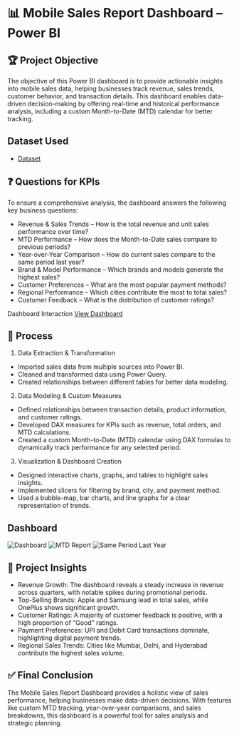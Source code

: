 # 📊 Mobile Sales Report Dashboard – Power BI
## 🏆 Project Objective
The objective of this Power BI dashboard is to provide actionable insights into mobile sales data, helping businesses track revenue, sales trends, customer behavior, and transaction details. This dashboard enables data-driven decision-making by offering real-time and historical performance analysis, including a custom Month-to-Date (MTD) calendar for better tracking.
## Dataset Used
- <a href="https://github.com/ashishkmr0205/Data-Analysis-Dashboard/blob/main/Mobile%20Sales%20Data.xlsx">Dataset</a>

## ❓ Questions for KPIs
To ensure a comprehensive analysis, the dashboard answers the following key business questions:
-	Revenue & Sales Trends – How is the total revenue and unit sales performance over time?
-	MTD Performance – How does the Month-to-Date sales compare to previous periods?
-	Year-over-Year Comparison – How do current sales compare to the same period last year?
-	Brand & Model Performance – Which brands and models generate the highest sales?
-	Customer Preferences – What are the most popular payment methods?
-	Regional Performance – Which cities contribute the most to total sales?
-	Customer Feedback – What is the distribution of customer ratings?

Dashboard Interaction <a href="https://github.com/ashishkmr0205/Data-Analysis-Dashboard/blob/main/mobile_sale_report.pbix">View Dashboard</a>

## 🔄 Process
1.	Data Extraction & Transformation
-	Imported sales data from multiple sources into Power BI.
-	Cleaned and transformed data using Power Query.
-	Created relationships between different tables for better data modeling.
2.	Data Modeling & Custom Measures
-	Defined relationships between transaction details, product information, and customer ratings.
-	Developed DAX measures for KPIs such as revenue, total orders, and MTD calculations.
-	Created a custom Month-to-Date (MTD) calendar using DAX formulas to dynamically track performance for any selected period.
3.	Visualization & Dashboard Creation
-	Designed interactive charts, graphs, and tables to highlight sales insights.
-	Implemented slicers for filtering by brand, city, and payment method.
-	Used a bubble-map, bar charts, and line graphs for a clear representation of trends.

## Dashboard
![Dashboard](https://github.com/user-attachments/assets/5ca6b5cc-020a-420b-929a-14ef865f2930)
![MTD Report](https://github.com/user-attachments/assets/28a0c949-a185-42fa-904d-fc3f306bec3b)
![Same Period Last Year](https://github.com/user-attachments/assets/89a0453e-c58f-4183-8b55-221060ae9547)

## 📌 Project Insights
-	Revenue Growth: The dashboard reveals a steady increase in revenue across quarters, with notable spikes during promotional periods.
-	Top-Selling Brands: Apple and Samsung lead in total sales, while OnePlus shows significant growth.
-	Customer Ratings: A majority of customer feedback is positive, with a high proportion of "Good" ratings.
-	Payment Preferences: UPI and Debit Card transactions dominate, highlighting digital payment trends.
-	Regional Sales Trends: Cities like Mumbai, Delhi, and Hyderabad contribute the highest sales volume.
## ✅ Final Conclusion
The Mobile Sales Report Dashboard provides a holistic view of sales performance, helping businesses make data-driven decisions. With features like custom MTD tracking, year-over-year comparisons, and sales breakdowns, this dashboard is a powerful tool for sales analysis and strategic planning.




